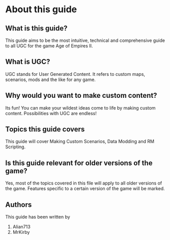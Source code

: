 # About this guide

## What is this guide?

This guide aims to be the most intuitive, technical and comprehensive guide to all UGC for the game Age of Empires II.

## What is UGC?

UGC stands for User Generated Content. It refers to custom maps, scenarios, mods and the like for any game.

## Why would you want to make custom content?

Its fun! You can make your wildest ideas come to life by making custom content. Possibilities with UGC are endless!

## Topics this guide covers

This guide will cover Making Custom Scenarios, Data Modding and RM Scripting.

## Is this guide relevant for older versions of the game?

Yes, most of the topics covered in this file will apply to all older versions of the game. Features specific to a certain version of the game will be marked.

## Authors

This guide has been written by

1. Alian713
2. MrKirby